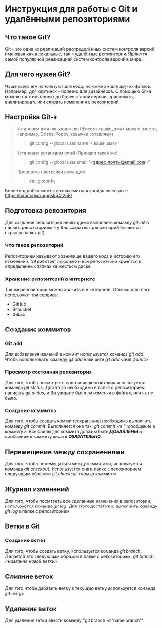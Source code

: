 # Инструкция для работы с Git и удалёнными репозиториями

## Что такое Git?
Git - это одна из реализаций распределённых систем контроля версий, имеющая как и локальные, так и удалённые репозитории. Является самой популярной реализацией систем контроля версий в мире.

## Для чего нужен Git?
Чаще всего его используют для кода, но можно и для других файлов. Например, для картинок - полезно для дизайнеров. С помощью Git-a можно откатить проект до более старой версии, сравнивать, анализировать или сливать изменения в репозиторий.

Настройка Git-а
--
> Установим имя пользователя (Вместо <ваше_имя> можно ввести, например, Grisha_Popov, ковычки оставляем)
>> git config --global user.name "<ваше_имя>"

> Установим установим email (Принцип такой же)
>>git config --global user.email "<адрес_почты@email.com>" 

> Проверить настройки командой 
>> cat .gitconfig

Более подробно можно познакомиться пройдя по ссылке: https://habr.com/ru/post/541258/

## Подготовка репозитория
Для создание репозитория необходимо выполнить команду *git init*  в папке с репозиторием и у Вас создаться репозиторий (появится скрытая папка .git)

### Что такое репозиторий
Репозиторием называют хранилище вашего кода и историю его изменений. Git работает локально и все репозитории хранятся в определенных папках на жестком диске.

### Хранение репозиторий в интернете
Так же репозитории можно хранить и в интернете. Обычно для этого используют три сервиса:

* GitHub
* Bitbucket
* GitLab 

## Создание коммитов

### Git add
Для добавления измений в коммит используется команда *git add*. Чтобы использовать команду *git add* напишите *git add <имя файла>*

### Просмотр состояния репозитория
Для того, чтобы посмотреть состояние репозитория используется команда *git status*. Для этого необходимо в папке с репозиторием написать *git status*, и Вы увидите были ли измения в файлах, или их не было.

### Создание коммитов
Для того, чтобы создать коммит(сохранение) необходимо выполнить команду *git commit*. Выполняется она так: *git commit -m "<сообщение к коммиту>*. Все файлы для коммита должны быть ***ДОБАВЛЕНЫ*** и сообщение к коммиту писать ***ОБЯЗАТЕЛЬНО***.

## Перемещение между сохранениями
Для того, чтобы перемещаться между коммитами, используется команда *git checkout*. Используется она в папке с пепозиторием следующим образом: *git checkout <номер коммита>*

## Журнал изменений
Для того, чтобы посмтреть все сделанные изменения в репозитории, используется команда *git log*. Для этого достаточно выполнить команду *git log* в папке с репозиторием

## Ветки в Git

### Создание ветки

Для того, чтобы создать ветку, используется команда *git branch*. Делается это следующим образом в папке с репозиторием: *git branch <название новой ветки>*

## Слияние веток

Для того чтобы дабавить ветку в текущую ветку используется команда *git merge <name branch>*

## Удаление веток
Для удаления ветки ввести команду "git branch -d 'name branch'"
